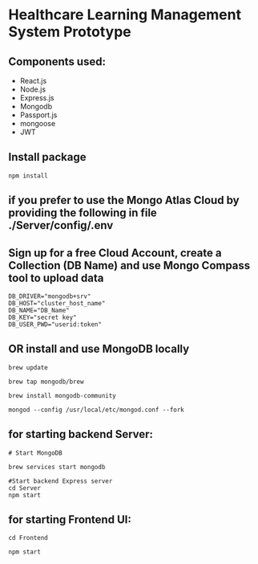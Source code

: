 # Healthcare Learning Management System Prototype

## Components used:

- React.js
- Node.js
- Express.js
- Mongodb
- Passport.js
- mongoose
- JWT

## Install package

```
npm install
```

## if you prefer to use the Mongo Atlas Cloud by providing the following in file ./Server/config/.env

## Sign up for a free Cloud Account, create a Collection (DB Name) and use Mongo Compass tool to upload data

```
DB_DRIVER="mongodb+srv"
DB_HOST="cluster_host_name"
DB_NAME="DB_Name"
DB_KEY="secret key"
DB_USER_PWD="userid:token"
```

## OR install and use MongoDB locally

```
brew update

brew tap mongodb/brew

brew install mongodb-community

mongod --config /usr/local/etc/mongod.conf --fork
```

## for starting backend Server:

```
# Start MongoDB

brew services start mongodb

#Start backend Express server
cd Server
npm start
```

## for starting Frontend UI:

```
cd Frontend

npm start
```
